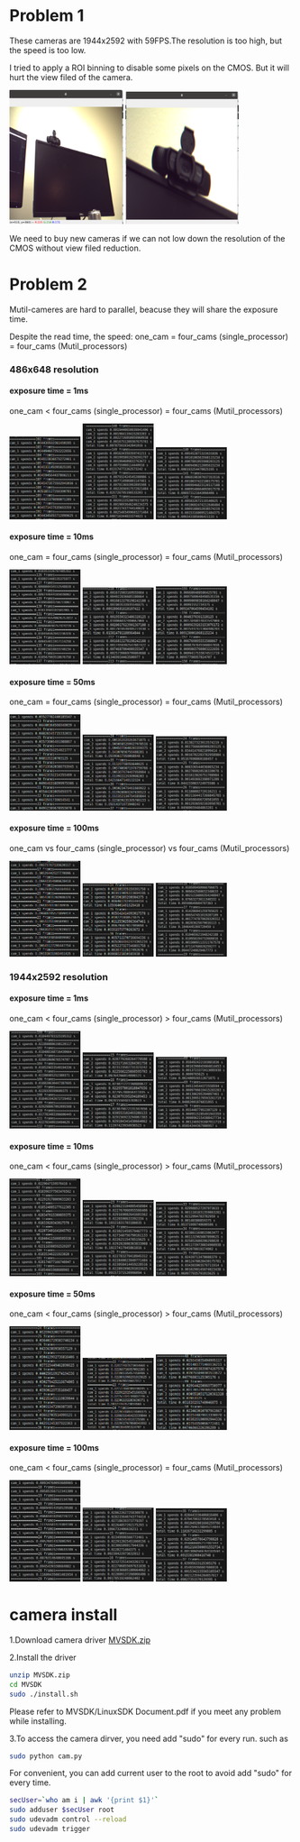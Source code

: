 
# Problem 1
These cameras are 1944x2592 with 59FPS.The resolution is too high, but the speed is too low.

I tried to apply a ROI binning to disable some pixels on the CMOS. But it will hurt the view filed of the camera.
<p float="left">
  <img src="images/ori.png" width="40%" />
  <img src="images/roi.png" width="40%" /> 
</p>

We need to buy new cameras if we can not low down the resolution of the CMOS without view filed reduction. 
# Problem 2
Mutil-cameres are hard to parallel, beacuse they will share the exposure time. 

Despite the read time, the speed:
one_cam = four_cams (single_processor) = four_cams (Mutil_processors)
### 486x648 resolution 
#### exposure time = 1ms
one_cam < four_cams (single_processor) = four_cams (Mutil_processors)
<p float="left">
  <img src="images/486x648_1ms_one_cam.png" width="25%" />
  <img src="images/486x648_1ms_four_cam.png" width="25%" /> 
  <img src="images/486x648_1ms_four_cam_mp.png" width="25%" />
</p>

#### exposure time = 10ms
one_cam = four_cams (single_processor) = four_cams (Mutil_processors)
<p float="left">
  <img src="images/486x648_10ms_one_cam.png" width="25%" />
  <img src="images/486x648_10ms_four_cam.png" width="25%" /> 
  <img src="images/486x648_10ms_four_cam_mp.png" width="25%" />
</p>

#### exposure time = 50ms
one_cam = four_cams (single_processor) = four_cams (Mutil_processors)
<p float="left">
  <img src="images/486x648_50ms_one_cam.png" width="25%" />
  <img src="images/486x648_50ms_four_cam.png" width="25%" /> 
  <img src="images/486x648_50ms_four_cam_mp.png" width="25%" />
</p>

#### exposure time = 100ms
one_cam vs four_cams (single_processor) vs four_cams (Mutil_processors)
<p float="left">
  <img src="images/486x648_100ms_one_cam.png" width="25%" />
  <img src="images/486x648_100ms_four_cam.png" width="25%" /> 
  <img src="images/486x648_100ms_four_cam_mp.png" width="25%" />
</p>

### 1944x2592 resolution
#### exposure time = 1ms
one_cam < four_cams (single_processor) > four_cams (Mutil_processors)
<p float="left">
  <img src="images/1944x2592_1ms_one_cam.png" width="25%" />
  <img src="images/1944x2592_1ms_four_cam.png" width="25%" /> 
  <img src="images/1944x2592_1ms_four_cam_mp.png" width="25%" />
</p>

#### exposure time = 10ms
one_cam < four_cams (single_processor) > four_cams (Mutil_processors)
<p float="left">
  <img src="images/1944x2592_10ms_one_cam.png" width="25%" />
  <img src="images/1944x2592_10ms_four_cam.png" width="25%" /> 
  <img src="images/1944x2592_10ms_four_cam_mp.png" width="25%" />
</p>

#### exposure time = 50ms
one_cam < four_cams (single_processor) > four_cams (Mutil_processors)
<p float="left">
  <img src="images/1944x2592_50ms_one_cam.png" width="25%" />
  <img src="images/1944x2592_50ms_four_cam.png" width="25%" /> 
  <img src="images/1944x2592_50ms_four_cam_mp.png" width="25%" />
</p>

#### exposure time = 100ms
one_cam < four_cams (single_processor) = four_cams (Mutil_processors)
<p float="left">
  <img src="images/1944x2592_100ms_one_cam.png" width="25%" />
  <img src="images/1944x2592_100ms_four_cam.png" width="25%" /> 
  <img src="images/1944x2592_100ms_four_cam_mp.png" width="25%" />
</p>



# camera install
1.Download camera driver [MVSDK.zip](https://drive.google.com/file/d/1j-rIynNE2H0fEiB5_p_kHR1icWd3h4Wo/view?usp=sharing)

2.Install the driver
```bash
unzip MVSDK.zip
cd MVSDK
sudo ./install.sh
```
Please refer to MVSDK/LinuxSDK Document.pdf if you meet any problem while installing.

3.To access the camera dirver, you need add "sudo" for every run. such as
```bash
sudo python cam.py
```
For convenient, you can add current user to the root to avoid add "sudo" for every time.

```bash
secUser=`who am i | awk '{print $1}'` 
sudo adduser $secUser root
sudo udevadm control --reload
sudo udevadm trigger
```
